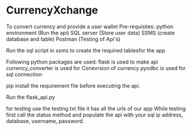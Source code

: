 # CurrencyXchange
To convert currency and provide a user wallet
Pre-requisites:
python environment (Run the api)
SQL server (Store user data)
SSMS (create database and table)
Postman (Testing of Api's)

Run the sql script in ssms to create the required tablesfor the app

Following python packages are used:
flask is used to make api
currency_converter is used for Conevrsion of currency
pyodbc is used for sql connection

pip install the requirement file before executing the api.

Run the flask_api.py

for testing use the testing.txt file it has all the urls of our app
While testing first call the status method and populate the api with your sql ip address, database, username, password.
